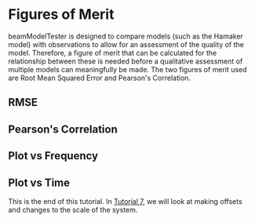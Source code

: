 # Figures of Merit
beamModelTester is designed to compare models (such as the Hamaker model) with observations to allow for an assessment of the quality of the model.  Therefore, a figure of merit that can be calculated for the relationship between these is needed before a qualitative assessment of multiple models can meaningfully be made.  The two figures of merit used are Root Mean Squared Error and Pearson's Correlation.

## RMSE

## Pearson's Correlation

## Plot vs Frequency

## Plot vs Time

This is the end of this tutorial.  In [Tutorial 7](/tutorial_7.md), we will look at making offsets and changes to the scale of the system.
